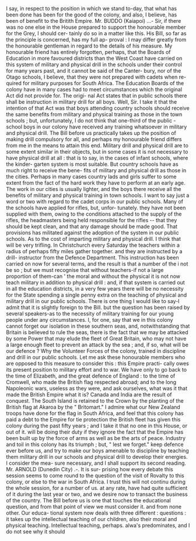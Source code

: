 I say, in respect to the position in which we stand to-day, that what has been done has been for the good of the colony, and also, I believe, has been of benefit to the Britith Empire. Mr. BUDDO (Kaiapoi) ...- Sir, if there was no one else in the House prepared to support the honourable member for the Grey, I should cer- tainly do so in a matter like this. His Bill, so far as the principle is concerned, has my full ap- proval : I may differ greatly from the honourable gentleman in regard to the details of his measure. My honourable friend has entirely forgotten, perhaps, that the Boards of Education in more favoured districts than the West Coast have carried on this system of military and physical drill in the schools under their control for many years past, and it cannot be said of the Canter- bury, nor of the Otago schools, I believe, that they were not prepared with cadets when re- quired for military purposes for South Africa. The Education Boards of the colony have in many cases had to meet circumstances which the original Act did not provide for. The origi- nal Act states that in public schools there shall be instruction in military drill for all boys. Well, Sir. I take it that the intention of that Act was that boys attending country schools should receive the same benefits from military and physical training as those in the town schools ; but, unfortunately, I do not think that one-third of the public - school boys in our colony have received any training whatsoever in military and physical drill. The Bill before us practically takes up the position of making drill compulsory for all, and perhaps my honourable friend differs from me in the means to attain this end. Military drill and physical drill are to some extent similar in their objects, but in some cases it is not necessary to have physical drill at all : that is to say, in the cases of infant schools, where the kinder- garten system is most suitable. But country schools have as much right to receive the bene- fits of military and physical drill as those in the cities. Perhaps in many cases country lads and girls suffer to some extent from the fact of the hard work they have to perform at an early age. The work in our cities is usually lighter, and the boys there receive all the benefits of military and physical training in town schools. I want to say just a word or two with regard to the cadet corps in our public schools. Many of the schools have applied for rifles, but, unfor- tunately. they have not been supplied with them, owing to the conditions attached to the supply of the rifles, the headmasters being held responsible for the rifles -- that they should be kept clean, and that any damage should be made good. That provisions has militated against the adoption of the system in our public schools. As to the cost of imparting military and physical drill. I think that will be very trifling. In Christchurch every Saturday the teachers within a radius of perhaps fifty miles gather together. and they are instructed by a drill- instructor from the Defence Department. This instruction has been carried on now for several terms, and the result is that a number of the i not be so ; but we must recognise that without teachers-if not a large proportion of them-can ' the moral and without the physical it is not now teach military in addition to physical drill : and, if that system is carried out in all the education districts, in a very few years there will be no necessity for the State spending a single penny extra on the teaching of physical and military drill in our public schools. There is one thing I would like to say-I admit that it is slightly foreign to the Bill. but the question has been raised by several speakers-as to the necessity of military training for our young people under any circumstances. I, for one, say that we in this colony cannot forget our isolation in these southern seas, and, notwithstanding that Britain is believed to rule the seas, there is the fact that we may be attacked by some Power that may elude the fleet of Great Britain, who may not have a large enough fleet to prevent an attack by the sea ; and, if so, what will be our defence ? Why the Volunteer Forces of the colony, trained in discipline and drill in our public schools. Let me ask these honourable members who are opposed to this measure to consider this : this Empire practi- cally owes its present position to military effort and to war. We have only to go back to the time of Elizabeth, and the great defence of England : to the time of Cromwell, who made the British flag respected abroad; and to the long Napoleonic wars, useless as they were, and ask ourselves, what was it that made the British Empire what it is? Canada and India are the result of conquest. The South Island is retained to the Crown by the planting of the British flag at Akaroa by the " Britomart." I admire what our New Zealand troops have done for the flag in South Africa, and feel that this colony has paid a debt to the Empire for tie protection the British fleet has given this colony during the past fifty years ; and I take it that no one in this House, or out of it. will be doing their duty if they ignore the fact that the Empire has been built up by the force of arms as well as be the arts of peace. Industry and toil in this colony has its triumph ; but, " lest we forget." keep defence ever before us, and try to make our boys amenable to discipline by teaching them military drill in our schools and physical drill to develop their energies. I consider the mea- sure necessary, and I shall support its second reading. Mr. ARNOLD (Dunedin City) .-. It is sur- prising how every debate this session seems to come round to the question of the visit of Rovalty to this colony, or else to the war in South Africa. I trust this will not continu during the whole session, for a number of us. at any rate, have had quite sufficient of it during the last year or two, and we desire now to transact the business of the country. The Bill before us is one that touches the educational question, and from that point of view we must consider it. and from none other. Our educa- tional system now deals with three different : questions : it takes up the intellectual teaching of our children, also their moral and physical teaching. Intellectual teaching, perhaps. alwa's predominates, and I do not see why it should 